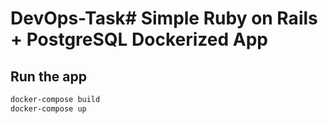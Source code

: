 # DevOps-Task# Simple Ruby on Rails + PostgreSQL Dockerized App

## Run the app
```bash
docker-compose build
docker-compose up
